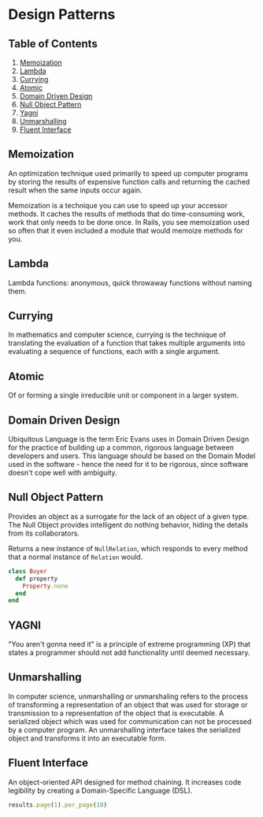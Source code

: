 # Design Patterns

## Table of Contents
1. [Memoization](#memoization)
1. [Lambda](#lambda)
1. [Currying](#currying)
1. [Atomic](#atomic)
1. [Domain Driven Design](#domain-driven-design)
1. [Null Object Pattern](#null-object-pattern)
1. [Yagni](#yagni)
1. [Unmarshalling](#unmarshalling)
1. [Fluent Interface](#fluent-interface)

## Memoization
An optimization technique used primarily to speed up computer programs by storing the results of expensive function calls and returning the cached result when the same inputs occur again.

Memoization is a technique you can use to speed up your accessor methods. It caches the results of methods that do time-consuming work, work that only needs to be done once. In Rails, you see memoization used so often that it even included a module that would memoize methods for you.

## Lambda
Lambda functions: anonymous, quick throwaway functions without naming them.

## Currying
In mathematics and computer science, currying is the technique of translating the evaluation of a function that takes multiple arguments into evaluating a sequence of functions, each with a single argument.

## Atomic
Of or forming a single irreducible unit or component in a larger system.

## Domain Driven Design
Ubiquitous Language is the term Eric Evans uses in Domain Driven Design for the practice of building up a common, rigorous language between developers and users. This language should be based on the Domain Model used in the software - hence the need for it to be rigorous, since software doesn't cope well with ambiguity.

## Null Object Pattern
Provides an object as a surrogate for the lack of an object of a given type. The Null Object provides intelligent do nothing behavior, hiding the details from its collaborators.

Returns a new instance of `NullRelation`, which responds to every method that a normal instance of `Relation` would.
```ruby
class Buyer
  def property
    Property.none
  end
end
```

## YAGNI
"You aren't gonna need it" is a principle of extreme programming (XP) that states a programmer should not add functionality until deemed necessary.

## Unmarshalling
In computer science, unmarshalling or unmarshaling refers to the process of transforming a representation of an object that was used for storage or transmission to a representation of the object that is executable. A serialized object which was used for communication can not be processed by a computer program. An unmarshalling interface takes the serialized object and transforms it into an executable form.

## Fluent Interface
An object-oriented API designed for method chaining. It increases code legibility by creating a Domain-Specific Language (DSL).
```ruby
results.page(1).per_page(10)
```
